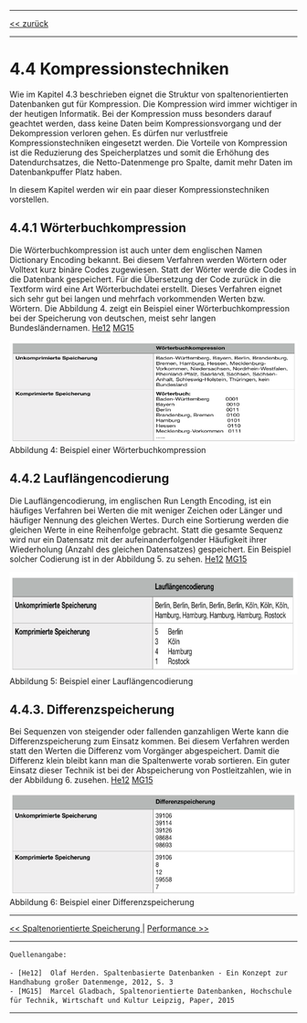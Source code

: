 ***

[<< zurück](02_toc.md)

***

# 4.4 Kompressionstechniken

Wie im Kapitel 4.3 beschrieben eignet die Struktur von spaltenorientierten Datenbanken gut für Kompression. Die Kompression wird immer wichtiger in der heutigen Informatik. Bei der Kompression muss besonders darauf geachtet werden, dass keine Daten beim Kompressionsvorgang und der Dekompression verloren gehen. Es dürfen nur verlustfreie Kompressionstechniken eingesetzt werden. Die Vorteile von Kompression ist die Reduzierung des Speicherplatzes und somit die Erhöhung des Datendurchsatzes, die Netto-Datenmenge pro Spalte, damit mehr Daten im Datenbankpuffer Platz haben. 

In diesem Kapitel werden wir ein paar dieser Kompressionstechniken vorstellen.



## 4.4.1 Wörterbuchkompression

Die Wörterbuchkompression ist auch unter dem englischen Namen Dictionary Encoding bekannt. Bei diesem Verfahren werden Wörtern oder Volltext kurz binäre Codes zugewiesen. Statt der Wörter werde die Codes in die Datenbank gespeichert. Für die Übersetzung der Code zurück in die Textform wird eine Art Wörterbuchdatei erstellt. Dieses Verfahren eignet sich sehr gut bei langen und mehrfach vorkommenden Werten bzw. Wörtern. Die Abbildung 4. zeigt ein Beispiel einer Wörterbuchkompression bei der Speicherung von deutschen, meist sehr langen Bundesländernamen. [He12](references.md) [MG15](references.md)

<img src="files/Woerterbuchkompression.png" alt="Beispiel einer Wörterbuchkompression" style="width:570px;height:180px;">
Abbildung 4: Beispiel einer Wörterbuchkompression

## 4.4.2 Lauflängencodierung

Die Lauflängencodierung, im englischen Run Length Encoding, ist ein häufiges Verfahren bei Werten die mit weniger Zeichen oder Länger und häufiger Nennung des gleichen Wertes. Durch eine Sortierung werden die gleichen Werte in eine Reihenfolge gebracht. Statt die gesamte Sequenz wird nur ein Datensatz mit der aufeinanderfolgender Häufigkeit ihrer Wiederholung (Anzahl des gleichen Datensatzes) gespeichert. Ein Beispiel solcher Codierung ist in der Abbildung 5. zu sehen. [He12](references.md) [MG15](references.md)

<img src="files/Lauflangencosierung.png" alt="Beispiel einer Lauflängencodierung" style="width:570px;height:180px;">
Abbildung 5: Beispiel einer Lauflängencodierung

## 4.4.3. Differenzspeicherung

Bei Sequenzen von steigender oder fallenden ganzahligen Werte kann die Differenzspeicherung zum Einsatz kommen. Bei diesem Verfahren werden statt den Werten die Differenz vom Vorgänger abgespeichert. Damit die Differenz klein bleibt kann man die Spaltenwerte vorab sortieren. Ein guter Einsatz dieser Technik ist bei der Abspeicherung von Postleitzahlen, wie in der Abbildung 6. zusehen. [He12](references.md) [MG15](references.md)

<img src="files/Differenzspeicherung.png" alt="Beispiel einer Differenzspeicherung" style="width:570px;height:180px;">
Abbildung 6: Beispiel einer Differenzspeicherung


***

[<< Spaltenorientierte Speicherung ](06-3_storage.md) | [Performance >>](06-5_performance.md)

***

```
Quellenangabe:

- [He12]  Olaf Herden. Spaltenbasierte Datenbanken - Ein Konzept zur Handhabung großer Datenmenge, 2012, S. 3
- [MG15]  Marcel Gladbach, Spaltenorientierte Datenbanken, Hochschule für Technik, Wirtschaft und Kultur Leipzig, Paper, 2015

```
***